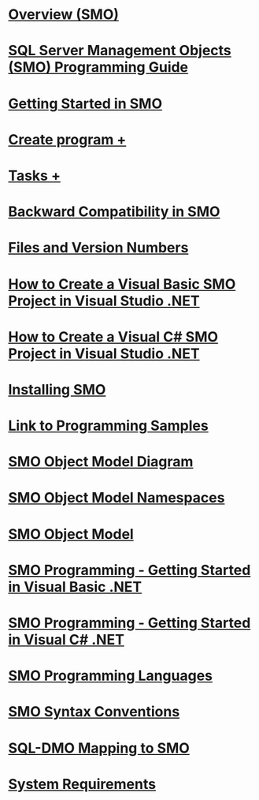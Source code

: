 # [Overview (SMO)](overview-smo.md)
# [SQL Server Management Objects (SMO) Programming Guide](sql-server-management-objects-smo-programming-guide.md)
# [Getting Started in SMO](getting-started-in-smo.md)
# [Create program +](../../relational-databases/server-management-objects-smo/create-program/calling-methods.md)
# [Tasks +](../../relational-databases/server-management-objects-smo/tasks/backing-up-and-restoring-databases-and-transaction-logs.md)

# [Backward Compatibility in SMO](backward-compatibility-in-smo.md)
# [Files and Version Numbers](files-and-version-numbers.md)
# [How to Create a Visual Basic SMO Project in Visual Studio .NET](how-to-create-a-visual-basic-smo-project-in-visual-studio-net.md)
# [How to Create a Visual C# SMO Project in Visual Studio .NET](how-to-create-a-visual-csharp-smo-project-in-visual-studio-net.md)
# [Installing SMO](installing-smo.md)
# [Link to Programming Samples](link-to-programming-samples.md)
# [SMO Object Model Diagram](smo-object-model-diagram.md)
# [SMO Object Model Namespaces](smo-object-model-namespaces.md)
# [SMO Object Model](smo-object-model.md)
# [SMO Programming - Getting Started in Visual Basic .NET](smo-programming-getting-started-in-visual-basic-net.md)
# [SMO Programming - Getting Started in Visual C# .NET](smo-programming-getting-started-in-visual-csharp-net.md)
# [SMO Programming Languages](smo-programming-languages.md)
# [SMO Syntax Conventions](smo-syntax-conventions.md)
# [SQL-DMO Mapping to SMO](sql-dmo-mapping-to-smo.md)
# [System Requirements](system-requirements.md)
